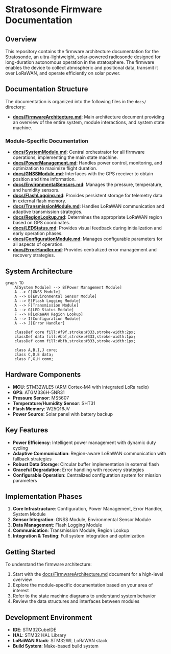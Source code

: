 # Stratosonde Firmware Documentation

## Overview

This repository contains the firmware architecture documentation for the Stratosonde, an ultra-lightweight, solar-powered radiosonde designed for long-duration autonomous operation in the stratosphere. The firmware enables the device to collect atmospheric and positional data, transmit it over LoRaWAN, and operate efficiently on solar power.

## Documentation Structure

The documentation is organized into the following files in the `docs/` directory:

- **[docs/FirmwareArchitecture.md](docs/FirmwareArchitecture.md)**: Main architecture document providing an overview of the entire system, module interactions, and system state machine.

### Module-Specific Documentation

- **[docs/SystemModule.md](docs/SystemModule.md)**: Central orchestrator for all firmware operations, implementing the main state machine.
- **[docs/PowerManagement.md](docs/PowerManagement.md)**: Handles power control, monitoring, and optimization to maximize flight duration.
- **[docs/GNSSModule.md](docs/GNSSModule.md)**: Interfaces with the GPS receiver to obtain position and time information.
- **[docs/EnvironmentalSensors.md](docs/EnvironmentalSensors.md)**: Manages the pressure, temperature, and humidity sensors.
- **[docs/FlashLogging.md](docs/FlashLogging.md)**: Provides persistent storage for telemetry data in external flash memory.
- **[docs/TransmissionModule.md](docs/TransmissionModule.md)**: Handles LoRaWAN communication and adaptive transmission strategies.
- **[docs/RegionLookup.md](docs/RegionLookup.md)**: Determines the appropriate LoRaWAN region based on GPS coordinates.
- **[docs/LEDStatus.md](docs/LEDStatus.md)**: Provides visual feedback during initialization and early operation phases.
- **[docs/ConfigurationModule.md](docs/ConfigurationModule.md)**: Manages configurable parameters for all aspects of operation.
- **[docs/ErrorHandler.md](docs/ErrorHandler.md)**: Provides centralized error management and recovery strategies.

## System Architecture

```mermaid
graph TD
    A[System Module] --> B[Power Management Module]
    A --> C[GNSS Module]
    A --> D[Environmental Sensor Module]
    A --> E[Flash Logging Module]
    A --> F[Transmission Module]
    A --> G[LED Status Module]
    F --> H[LoRaWAN Region Lookup]
    A --> I[Configuration Module]
    A --> J[Error Handler]
    
    classDef core fill:#f9f,stroke:#333,stroke-width:2px;
    classDef data fill:#bbf,stroke:#333,stroke-width:1px;
    classDef comm fill:#bfb,stroke:#333,stroke-width:1px;
    
    class A,B,I,J core;
    class C,D,E data;
    class F,G,H comm;
```

## Hardware Components

- **MCU**: STM32WLE5 (ARM Cortex-M4 with integrated LoRa radio)
- **GPS**: ATGM336H-5NR31
- **Pressure Sensor**: MS5607
- **Temperature/Humidity Sensor**: SHT31
- **Flash Memory**: W25Q16JV
- **Power Source**: Solar panel with battery backup

## Key Features

- **Power Efficiency**: Intelligent power management with dynamic duty cycling
- **Adaptive Communication**: Region-aware LoRaWAN communication with fallback strategies
- **Robust Data Storage**: Circular buffer implementation in external flash
- **Graceful Degradation**: Error handling with recovery strategies
- **Configurable Operation**: Centralized configuration system for mission parameters

## Implementation Phases

1. **Core Infrastructure**: Configuration, Power Management, Error Handler, System Module
2. **Sensor Integration**: GNSS Module, Environmental Sensor Module
3. **Data Management**: Flash Logging Module
4. **Communication**: Transmission Module, Region Lookup
5. **Integration & Testing**: Full system integration and optimization

## Getting Started

To understand the firmware architecture:

1. Start with the [docs/FirmwareArchitecture.md](docs/FirmwareArchitecture.md) document for a high-level overview
2. Explore the module-specific documentation based on your area of interest
3. Refer to the state machine diagrams to understand system behavior
4. Review the data structures and interfaces between modules

## Development Environment

- **IDE**: STM32CubeIDE
- **HAL**: STM32 HAL Library
- **LoRaWAN Stack**: STM32WL LoRaWAN stack
- **Build System**: Make-based build system
